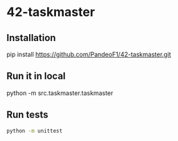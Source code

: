 # 42-taskmaster

## Installation

pip install https://github.com/PandeoF1/42-taskmaster.git

## Run it in local

python -m src.taskmaster.taskmaster

## Run tests

```bash
python -m unittest
```